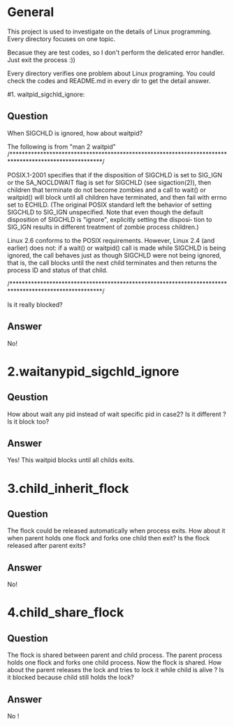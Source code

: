 
# General
This project is used to investigate on the details of Linux programming.
Every directory focuses on one topic.

Becasue they are test codes, so I don't perform the delicated error handler. Just exit the process :))

Every directory verifies one problem about Linux programing. You could check the codes and README.md in every dir to get the detail answer.

#1. waitpid_sigchld_ignore: 

## Question


When SIGCHLD is ignored, how about waitpid?

The following is from "man 2 waitpid"
/******************************************************************************************************/


POSIX.1-2001 specifies that if the disposition of SIGCHLD is set to SIG_IGN or the  SA_NOCLDWAIT  flag
is  set  for SIGCHLD (see sigaction(2)), then children that terminate do not become zombies and a call
to wait() or waitpid() will block until all children have terminated, and then fail with errno set  to
ECHILD.   (The  original  POSIX  standard left the behavior of setting SIGCHLD to SIG_IGN unspecified.
Note that even though the default disposition of SIGCHLD is "ignore", explicitly setting the  disposi‐
tion to SIG_IGN results in different treatment of zombie process children.)

Linux  2.6 conforms to the POSIX requirements.  However, Linux 2.4 (and earlier) does not: if a wait()
or waitpid() call is made while SIGCHLD is being ignored, the call behaves just as though SIGCHLD were
not  being  ignored,  that  is,  the  call blocks until the next child terminates and then returns the
process ID and status of that child.


/******************************************************************************************************/

Is it really blocked?

## Answer
No!

# 2.waitanypid_sigchld_ignore

## Qeustion

How about wait any pid instead of wait specific pid in case2?  Is it different ? Is it block too?

## Answer
Yes! This waitpid blocks until all childs exits.


# 3.child_inherit_flock

## Question
The flock could be released automatically when process exits. How about it when parent holds one flock and forks one child then exit? Is the flock released after parent exits?

## Answer
No!

# 4.child_share_flock

## Question

The flock is shared between parent and child process. The parent process holds one flock and forks one child process. Now the flock is shared. How about the parent releases the lock and tries to lock it while child is alive ? Is it blocked because child still holds the lock?

## Answer

No !




